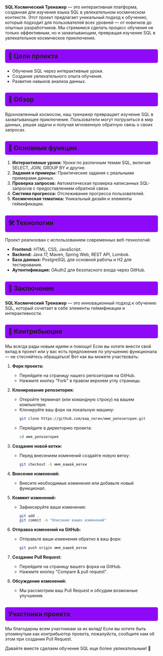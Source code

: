 

**SQL Космический Тренажер** — это интерактивная платформа, созданная для изучения языка SQL в увлекательном космическом контексте. Этот проект предлагает уникальный подход к обучению, который подходит для пользователей всех уровней — от новичков до опытных разработчиков. Мы стремимся сделать процесс обучения не только эффективным, но и захватывающим, превращая изучение SQL в увлекательное космическое приключение.
## <div style="background-color: #8f09f9; padding: 10px; border-radius: 5px;"> 🎯 Цели проекта

- Обучение SQL через интерактивные уроки.
- Создание увлекательного опыта обучения.
- Развитие навыков анализа данных.



## <div style="background-color: #8f09f9; padding: 10px; border-radius: 5px;"> 🌌 Обзор

Вдохновленный космосом, наш тренажер превращает изучение SQL в захватывающее приключение. Пользователи могут погрузиться в мир данных, решая задачи и получая мгновенную обратную связь о своих запросах.

## <div style="background-color: #8f09f9; padding: 10px; border-radius: 5px;"> 🚀 Основные функции

1. **Интерактивные уроки:** Уроки по различным темам SQL, включая SELECT, JOIN, GROUP BY и другие.
2. **Задания и примеры:** Практические задания с реальными примерами данных.
3. **Проверка запросов:** Автоматическая проверка написанных SQL-запросов с предоставлением обратной связи.
4. **Система прогресса:** Отслеживание прогресса пользователей.
5. **Космическая тематика:** Уникальный дизайн и элементы геймификации.

## <div style="background-color: #8f09f9; padding: 10px; border-radius: 5px;"> 🛠️ Технологии

Проект реализован с использованием современных веб-технологий:

- **Frontend:** HTML, CSS, JavaScript.
- **Backend:** Java 17, Maven, Spring Web, REST API, Lombok.
- **База данных:** PostgreSQL для основной работы и H2 для тестирования.
- **Аутентификация:** OAuth2 для безопасного входа через GitHub.

## <div style="background-color: #8f09f9; padding: 10px; border-radius: 5px;"> 🌠 Заключение

**SQL Космический Тренажер** — это инновационный подход к обучению SQL, который сочетает в себе элементы геймификации и интерактивности.

## <div style="background-color: #8f09f9; padding: 10px; border-radius: 5px;"> 🤝 Контрибьюция

Мы всегда рады новым идеям и помощи! Если вы хотите внести свой вклад в проект или у вас есть предложения по улучшению функционала — не стесняйтесь обращаться! Вот как вы можете участвовать:

1. **Форк проекта:**
    - Перейдите на страницу нашего репозитория на GitHub.
    - Нажмите кнопку "Fork" в правом верхнем углу страницы.

2. **Клонирование репозитория:**
    - Откройте терминал (или командную строку) на вашем компьютере.
    - Клонируйте ваш форк на локальную машину:
      ```bash
      git clone https://github.com/ваш_логин/имя_репозитория.git
      ```
    - Перейдите в директорию проекта:
      ```bash
      cd имя_репозитория
      ```

3. **Создание новой ветки:**
    - Перед внесением изменений создайте новую ветку:
      ```bash
      git checkout -b имя_вашей_ветки
      ```

4. **Внесение изменений:**
    - Внесите необходимые изменения или добавьте новый функционал.

5. **Коммит изменений:**
    - Зафиксируйте ваши изменения:
      ```bash
      git add .
      git commit -m "Описание ваших изменений"
      ```

6. **Отправка изменений на GitHub:**
    - Отправьте ваши изменения обратно в ваш форк:
      ```bash
      git push origin имя_вашей_ветки
      ```

7. **Создание Pull Request:**
    - Перейдите на страницу вашего форка на GitHub.
    - Нажмите кнопку "Compare & pull request".

8. **Обсуждение изменений:**
    - Мы рассмотрим ваш Pull Request и обсудим возможные улучшения.

## <div style="background-color: #8f09f9; padding: 10px; border-radius: 5px;"> Участники проекта

Мы благодарны всем участникам за их вклад! Если вы хотите быть упомянутым как контрибьютор проекта, пожалуйста, сообщите нам об этом при создании Pull Request.

Давайте вместе сделаем обучение SQL еще более увлекательным! 🌌
